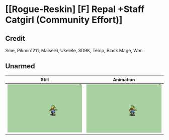 # [\[Rogue-Reskin\] \[F\] Repal +Staff Catgirl \(Community Effort\)]

## Credit

Sme, Pikmin1211, Maiser6, Ukelele, SD9K, Temp, Black Mage, Wan
	
## Unarmed

| Still | Animation |
| :---: | :-------: |
| ![Unarmed still](./Unarmed_000.png) | ![Unarmed animation](./Unarmed.gif) |
